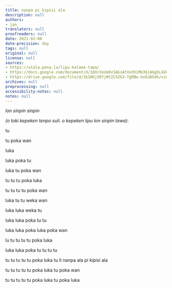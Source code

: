 ```yaml
---
title: nanpa pi kipisi ala
description: null
authors:
- jan
translators: null
proofreaders: null
date: 2021-02-08
date-precision: day
tags: null
original: null
license: null
sources:
- https://utala.pona.la/lipu-kalama-tawa/
- https://docs.google.com/document/d/1DXcXoUm8vSAGsAtXuhhiMG36jAGgbLGXG6h4b9QrcrY/edit
- https://drive.google.com/file/d/1k1HGjSRfjNt2CX2G3-TgRBw-bzEuD5dG/view?usp=sharing
archives: null
preprocessing: null
accessibility-notes: null
notes: null
---
```


*lon sinpin sinpin*

*(o toki kepeken tenpo suli. o kepeken lipu lon sinpin lawa)*:

tu

tu poka wan

luka

luka poka tu

luka tu poka wan

tu tu tu poka luka

tu tu tu tu poka wan

luka tu tu weka wan

luka luka weka tu

luka luka poka tu tu

luka luka poka luka poka wan

lu tu tu tu tu poka luka

luka luka poka tu tu tu tu

tu tu tu tu tu poka luka tu li nanpa ala pi kipisi ala

tu tu tu tu tu poka luka tu poka wan

tu tu tu tu tu poka luka tu poka luka